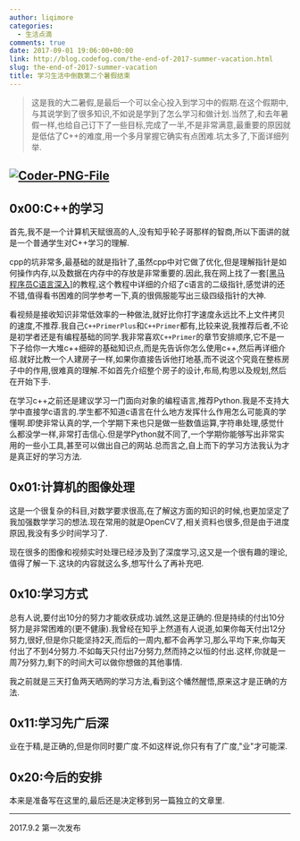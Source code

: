 ```yaml
---
author: liqimore
categories:
  - 生活点滴
comments: true
date: 2017-09-01 19:06:00+00:00
link: http://blog.codefog.com/the-end-of-2017-summer-vacation.html
slug: the-end-of-2017-summer-vacation
title: 学习生活中倒数第二个暑假结束
---
```



<blockquote>这是我的大二暑假,是最后一个可以全心投入到学习中的假期.在这个假期中,与其说学到了很多知识,不如说是学到了怎么学习和做计划.当然了,和去年暑假一样,也给自己订下了一些目标,完成了一半,不是非常满意,最重要的原因就是低估了C++的难度,用一个多月掌握它确实有点困难.坑太多了,下面详细列举.</blockquote>





## [![Coder-PNG-File](https://static.codefog.com/qiniu/old/2017/09/Coder-PNG-File-1024x807.png)](https://static.codefog.com/qiniu/old/2017/09/Coder-PNG-File.png)




## 0x00:C++的学习


首先,我不是一个计算机天赋很高的人,没有知乎轮子哥那样的智商,所以下面讲的就是一个普通学生对C++学习的理解.

cpp的坑非常多,最基础的就是指针了,虽然cpp中对它做了优化,但是理解指针是如何操作内存,以及数据在内存中的存放是非常重要的.因此,我在网上找了一套[[黑马程序员C语言深入]](http://yun.itheima.com/map/25.html?a5)的教程,这个教程中详细的介绍了c语言的二级指针,感觉讲的还不错,值得看书困难的同学参考一下,真的很佩服能写出三级四级指针的大神.

看视频是接收知识非常低效率的一种做法,就好比你打字速度永远比不上文件拷贝的速度,不推荐.我自己`C++PrimerPlus`和`C++Primer`都有,比较来说,我推荐后者,不论是初学者还是有编程基础的同学.我非常喜欢`C++Primer`的章节安排顺序,它不是一下子给你一大堆c++细碎的基础知识点,而是先告诉你怎么使用c++,然后再详细介绍.就好比教一个人建房子一样,如果你直接告诉他打地基,而不说这个究竟在整栋房子中的作用,很难真的理解.不如首先介绍整个房子的设计,布局,构思以及规划,然后在开始下手.

在学习c++之前还是建议学习一门面向对象的编程语言,推荐Python.我是不支持大学中直接学c语言的.学生都不知道c语言在什么地方发挥什么作用怎么可能真的学懂啊.即使非常认真的学,一个学期下来也只是做一些数值运算,字符串处理,感觉什么都没学一样,非常打击信心.但是学Python就不同了,一个学期你能够写出非常实用的一些小工具,甚至可以做出自己的网站.总而言之,自上而下的学习方法我认为才是真正好的学习方法.


## 0x01:计算机的图像处理


这是一个很复杂的科目,对数学要求很高,在了解这方面的知识的时候,也更加坚定了我加强数学学习的想法.现在常用的就是OpenCV了,相关资料也很多,但是由于进度原因,我没有多少时间学习了.

现在很多的图像和视频实时处理已经涉及到了深度学习,这又是一个很有趣的理论,值得了解一下.这块的内容就这么多,想写什么了再补充吧.


## 0x10:学习方式


总有人说,要付出10分的努力才能收获成功.诚然,这是正确的.但是持续的付出10分努力是非常困难的(更不健康).我曾经在知乎上然道有人说道,如果你每天付出12分努力,很好,但是你只能坚持2天,而后的一周内,都不会再学习,那么平均下来,你每天付出了不到4分努力.不如每天只付出7分努力,然而持之以恒的付出.这样,你就是一周7分努力,剩下的时间大可以做你想做的其他事情.

我之前就是三天打鱼两天晒网的学习方法,看到这个幡然醒悟,原来这才是正确的方法.


## 0x11:学习先广后深


业在于精,是正确的,但是你同时要广度.不如这样说,你只有有了广度,"业"才可能深.


## 0x20:今后的安排


本来是准备写在这里的,最后还是决定移到另一篇独立的文章里.



* * *



2017.9.2 第一次发布
